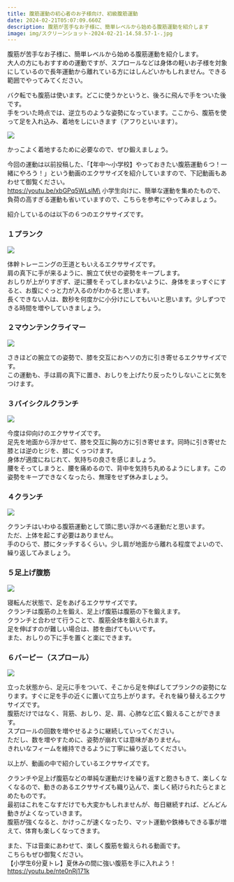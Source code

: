 ```yaml
---
title: 腹筋運動の初心者のお子様向け、初級腹筋運動
date: 2024-02-21T05:07:09.660Z
description: 腹筋が苦手なお子様に、簡単レベルから始める腹筋運動を紹介します
image: img/スクリーンショット-2024-02-21-14.58.57-1-.jpg
---
```

腹筋が苦手なお子様に、簡単レベルから始める腹筋運動を紹介します。\
大人の方にもおすすめの運動ですが、スプロールなどは身体の軽いお子様を対象にしているので長年運動から離れている方にはしんどいかもしれません。できる範囲でやってみてください。

バク転でも腹筋は使います。どこに使うかというと、後ろに飛んで手をついた後です。\
手をついた時点では、逆立ちのような姿勢になっています。ここから、腹筋を使って足を入れ込み、着地をしにいきます（アフりといいます）。

![](img/backten-abs.jpg)

かっこよく着地するために必要なので、ぜひ鍛えましょう。

今回の運動は以前投稿した、「【年中〜小学校】やっておきたい腹筋運動６つ！一緒にやろう！」という動画のエクササイズを紹介していますので、下記動画もあわせて御覧ください。\
https://youtu.be/xbGPq5WLslM\
小学生向けに、簡単な運動を集めたもので、負荷の高すぎる運動も省いていますので、こちらを参考にやってみましょう。

紹介しているのは以下の６つのエクササイズです。

### １プランク

![](img/スクリーンショット-2024-02-21-14.13.29.jpg)

体幹トレーニングの王道ともいえるエクササイズです。\
肩の真下に手が来るように、腕立て伏せの姿勢をキープします。\
おしりが上がりすぎず、逆に腰をそってしまわないように、身体をまっすぐにすると、お腹にぐっと力が入るのがわかると思います。\
長くできない人は、数秒を何度かに小分けにしてもいいと思います。少しずつできる時間を増やしていきましょう。

### ２マウンテンクライマー

![](img/スクリーンショット-2024-02-21-14.14.30.jpg)

さきほどの腕立ての姿勢で、膝を交互におヘソの方に引き寄せるエクササイズです。\
この運動も、手は肩の真下に置き、おしりを上げたり反ったりしないことに気をつけます。

### ３バイシクルクランチ

![](img/スクリーンショット-2024-02-21-14.15.44.jpg)

今度は仰向けのエクササイズです。\
足先を地面から浮かせて、膝を交互に胸の方に引き寄せます。同時に引き寄せた膝とは逆のヒジを、膝にくっつけます。\
身体が適度にねじれて、気持ちの良さを感じましょう。\
腰をそってしまうと、腰を痛めるので、背中を気持ち丸めるようにします。この姿勢をキープできなくなったら、無理をせず休みましょう。

### ４クランチ

![](img/スクリーンショット-2024-02-21-14.16.31.jpg)

クランチはいわゆる腹筋運動として頭に思い浮かべる運動だと思います。\
ただ、上体を起こす必要はありません。\
手のひらで、膝にタッチするくらい。少し肩が地面から離れる程度でよいので、繰り返してみましょう。

### ５足上げ腹筋

![](img/スクリーンショット-2024-02-21-14.17.04.jpg)

寝転んだ状態で、足をあげるエクササイズです。\
クランチは腹筋の上を鍛え、足上げ腹筋は腹筋の下を鍛えます。\
クランチと合わせて行うことで、腹筋全体を鍛えられます。\
足を伸ばすのが難しい場合は、膝を曲げてもいいです。\
また、おしりの下に手を置くと楽にできます。

### ６バーピー（スプロール）

![](img/スクリーンショット-2024-02-21-14.17.48.jpg)

立った状態から、足元に手をついて、そこから足を伸ばしてプランクの姿勢になります。すぐに足を手の近くに置いて立ち上がります。それを繰り替えるエクササイズです。\
腹筋だけではなく、背筋、おしり、足、肩、心肺など広く鍛えることができます。\
スプロールの回数を増やせるように継続していってください。\
ただし、数を増やすために、姿勢が崩れては意味がありません。\
きれいなフィームを維持できるように丁寧に繰り返してください。

以上が、動画の中で紹介しているエクササイズです。

クランチや足上げ腹筋などの単純な運動だけを繰り返すと飽きもきて、楽しくなくなるので、動きのあるエクササイズも織り込んで、楽しく続けられたらとまとめたものです。\
最初はこれをこなすだけでも大変かもしれませんが、毎日継続すれば、どんどん動きがよくなっていきます。\
腹筋が強くなると、かけっこが速くなったり、マット運動や鉄棒もできる事が増えて、体育も楽しくなってきます。

また、下は音楽にあわせて、楽しく腹筋を鍛えられる動画です。\
こちらもぜひ御覧ください。\
【小学生6分夏トレ】夏休みの間に強い腹筋を手に入れよう！\
https://youtu.be/nte0nRj171k